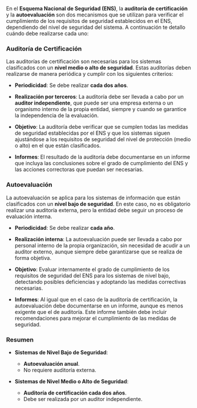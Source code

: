 En el **Esquema Nacional de Seguridad (ENS)**, la **auditoría de certificación** y la **autoevaluación** son dos mecanismos que se utilizan para verificar el cumplimiento de los requisitos de seguridad establecidos en el ENS, dependiendo del nivel de seguridad del sistema. A continuación te detallo cuándo debe realizarse cada uno:

### **Auditoría de Certificación**

Las auditorías de certificación son necesarias para los sistemas clasificados con un **nivel medio o alto de seguridad**. Estas auditorías deben realizarse de manera periódica y cumplir con los siguientes criterios:

- **Periodicidad**: Se debe realizar **cada dos años**.
  
- **Realización por terceros**: La auditoría debe ser llevada a cabo por un **auditor independiente**, que puede ser una empresa externa o un organismo interno de la propia entidad, siempre y cuando se garantice la independencia de la evaluación.
  
- **Objetivo**: La auditoría debe verificar que se cumplen todas las medidas de seguridad establecidas por el ENS y que los sistemas siguen ajustándose a los requisitos de seguridad del nivel de protección (medio o alto) en el que están clasificados.

- **Informes**: El resultado de la auditoría debe documentarse en un informe que incluya las conclusiones sobre el grado de cumplimiento del ENS y las acciones correctoras que puedan ser necesarias.

### **Autoevaluación**

La autoevaluación se aplica para los sistemas de información que están clasificados con un **nivel bajo de seguridad**. En este caso, no es obligatorio realizar una auditoría externa, pero la entidad debe seguir un proceso de evaluación interna.

- **Periodicidad**: Se debe realizar **cada año**.
  
- **Realización interna**: La autoevaluación puede ser llevada a cabo por personal interno de la propia organización, sin necesidad de acudir a un auditor externo, aunque siempre debe garantizarse que se realiza de forma objetiva.
  
- **Objetivo**: Evaluar internamente el grado de cumplimiento de los requisitos de seguridad del ENS para los sistemas de nivel bajo, detectando posibles deficiencias y adoptando las medidas correctivas necesarias.

- **Informes**: Al igual que en el caso de la auditoría de certificación, la autoevaluación debe documentarse en un informe, aunque es menos exigente que el de auditoría. Este informe también debe incluir recomendaciones para mejorar el cumplimiento de las medidas de seguridad.

### **Resumen**

- **Sistemas de Nivel Bajo de Seguridad**:  
  - **Autoevaluación anual**.
  - No requiere auditoría externa.

- **Sistemas de Nivel Medio o Alto de Seguridad**:  
  - **Auditoría de certificación cada dos años**.
  - Debe ser realizada por un auditor independiente.
